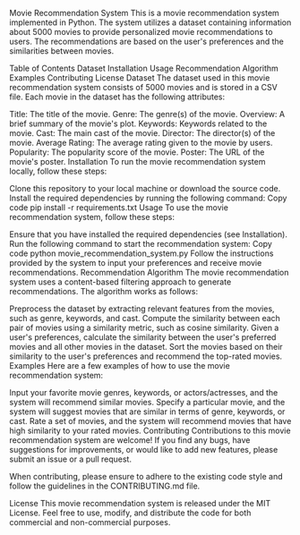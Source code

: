 Movie Recommendation System
This is a movie recommendation system implemented in Python. The system utilizes a dataset containing information about 5000 movies to provide personalized movie recommendations to users. The recommendations are based on the user's preferences and the similarities between movies.

Table of Contents
Dataset
Installation
Usage
Recommendation Algorithm
Examples
Contributing
License
Dataset
The dataset used in this movie recommendation system consists of 5000 movies and is stored in a CSV file. Each movie in the dataset has the following attributes:

Title: The title of the movie.
Genre: The genre(s) of the movie.
Overview: A brief summary of the movie's plot.
Keywords: Keywords related to the movie.
Cast: The main cast of the movie.
Director: The director(s) of the movie.
Average Rating: The average rating given to the movie by users.
Popularity: The popularity score of the movie.
Poster: The URL of the movie's poster.
Installation
To run the movie recommendation system locally, follow these steps:

Clone this repository to your local machine or download the source code.
Install the required dependencies by running the following command:
Copy code
pip install -r requirements.txt
Usage
To use the movie recommendation system, follow these steps:

Ensure that you have installed the required dependencies (see Installation).
Run the following command to start the recommendation system:
Copy code
python movie_recommendation_system.py
Follow the instructions provided by the system to input your preferences and receive movie recommendations.
Recommendation Algorithm
The movie recommendation system uses a content-based filtering approach to generate recommendations. The algorithm works as follows:

Preprocess the dataset by extracting relevant features from the movies, such as genre, keywords, and cast.
Compute the similarity between each pair of movies using a similarity metric, such as cosine similarity.
Given a user's preferences, calculate the similarity between the user's preferred movies and all other movies in the dataset.
Sort the movies based on their similarity to the user's preferences and recommend the top-rated movies.
Examples
Here are a few examples of how to use the movie recommendation system:

Input your favorite movie genres, keywords, or actors/actresses, and the system will recommend similar movies.
Specify a particular movie, and the system will suggest movies that are similar in terms of genre, keywords, or cast.
Rate a set of movies, and the system will recommend movies that have high similarity to your rated movies.
Contributing
Contributions to this movie recommendation system are welcome! If you find any bugs, have suggestions for improvements, or would like to add new features, please submit an issue or a pull request.

When contributing, please ensure to adhere to the existing code style and follow the guidelines in the CONTRIBUTING.md file.

License
This movie recommendation system is released under the MIT License. Feel free to use, modify, and distribute the code for both commercial and non-commercial purposes.
